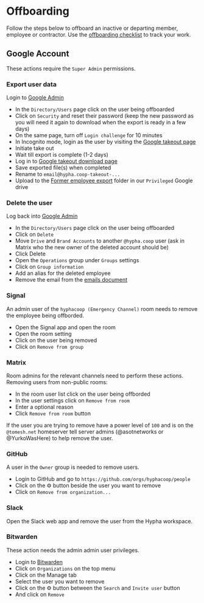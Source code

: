 
# Offboarding 

Follow the steps below to offboard an inactive or departing member, employee or contractor. Use the [offboarding checklist](../templates/checklist-offboarding.md) to track your work.
## Google Account
These actions require the `Super Admin` permissions.
### Export user data
Login to [Google Admin](https://admin.google.com)
- In the `Directory/Users` page click on the user being offboarded
- Click on `Security` and reset their password (keep the new password as you will need it again to download when the export is ready in a few days) 
- On the same page, turn off `Login challenge` for 10 minutes
- In Incognito mode, login as the user by visiting the [Google takeout page](https://google.com/takeout)
- Initiate take out
- Wait till export is complete (1-2 days)
- Log in to [Google takeout download page](https://google.com/takeout/downloads)
- Save exported file(s) when completed
- Rename to `email@hypha.coop-takeout-...`
- Upload to the [Former employee export](https://drive.google.com/drive/folders/1HxS9KvSACFL8b9vsVaqmjU-T5Oc8uHuT) folder in our `Privileged` Google drive
### Delete the user
Log back into [Google Admin](https://admin.google.com)
- In the `Directory/Users` page click on the user being offboarded
- Click on `Delete`
- Move `Drive` and `Brand Accounts` to another `@hypha.coop` user (ask in Matrix who the new owner of the deleted account should be)
- Click Delete
- Open the `Operations` group under `Groups` settings
- Click on `Group information`
- Add an alias for the deleted employee
- Remove the email from the [emails document](email.md)

### Signal
An admin user of the `hyphacoop (Emergency Channel)` room needs to remove the employee being offborded.
- Open the Signal app and open the room
- Open the room setting
- Click on the user being removed
- Click on `Remove from group`

### Matrix 
Room admins for the relevant channels need to perform these actions.
Removing users from non-public rooms:
- In the room user list click on the user being offborded
- In the user settings click on `Remove from room`
- Enter a optional reason
- Click `Remove from room` button

If the user you are trying to remove have a power level of `100` and is on the `@tomesh.net` homeserver tell server admins (@asotnetworks or @YurkoWasHere) to help remove the user.

### GitHub
A user in the `Owner` group is needed to remove users.
- Login to GitHub and go to `https://github.com/orgs/hyphacoop/people`
- Click on the ⚙️ button beside the user you want to remove
- Click on `Remove from organization...`

### Slack
Open the Slack web app and remove the user from the Hypha workspace.

### Bitwarden
These action needs the admin admin user privileges.
- Login to [Bitwarden](https://vault.bitwarden.com/)
- Click on `Organizations` on the top menu
- Click on the Manage tab
- Select the user you want to remove
- Click on the ⚙️ button between the `Search` and `Invite user` button
- And click on `Remove`
